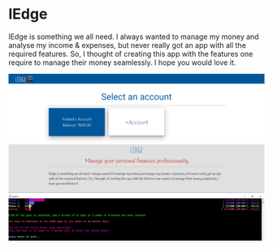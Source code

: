 # lEdge
lEdge is something we all need. I always wanted to manage my money and analyse my income & expenses, but never really got an app with all the required features. So, I thought of creating this app with the features one require to manage their money seamlessly. I hope you would love it.

![alt text](Account.png?raw=true)
![goperc_snap](https://raw.githubusercontent.com/Sh0onya/goperc/main/goperc_snap_3.JPG)
